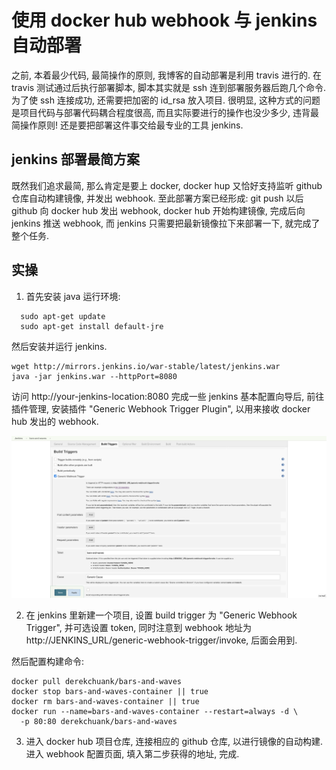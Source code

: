 # 使用 docker hub webhook 与 jenkins 自动部署

之前, 本着最少代码, 最简操作的原则, 我博客的自动部署是利用 travis 进行的. 在 travis 测试通过后执行部署脚本, 脚本其实就是 ssh 连到部署服务器后跑几个命令. 为了使 ssh 连接成功, 还需要把加密的 id_rsa 放入项目. 很明显, 这种方式的问题是项目代码与部署代码耦合程度很高, 而且实际要进行的操作也没少多少, 违背最简操作原则! 还是要把部署这件事交给最专业的工具 jenkins.

## jenkins 部署最简方案

既然我们追求最简, 那么肯定是要上 docker, docker hup 又恰好支持监听 github 仓库自动构建镜像, 并发出 webhook. 至此部署方案已经形成: git push 以后 github 向 docker hub 发出 webhook, docker hub 开始构建镜像, 完成后向 jenkins 推送 webhook, 而 jenkins 只需要把最新镜像拉下来部署一下, 就完成了整个任务.

## 实操

1. 首先安装 java 运行环境:
  ```
    sudo apt-get update
    sudo apt-get install default-jre
  ```
  然后安装并运行 jenkins.
  ```
  wget http://mirrors.jenkins.io/war-stable/latest/jenkins.war
  java -jar jenkins.war --httpPort=8080
  ``` 
  访问 http://your-jenkins-location:8080 完成一些 jenkins 基本配置向导后, 前往插件管理, 安装插件 "Generic Webhook Trigger Plugin", 以用来接收 docker hub 发出的 webhook.

![jenkins-build-trigger](/static/picture/jenkins-build-trigger.png)

2. 在 jenkins 里新建一个项目, 设置 build trigger 为 "Generic Webhook Trigger", 并可选设置 token,  同时注意到 webhook 地址为 http://JENKINS_URL/generic-webhook-trigger/invoke, 后面会用到.

  然后配置构建命令:
  ```
  docker pull derekchuank/bars-and-waves
  docker stop bars-and-waves-container || true
  docker rm bars-and-waves-container || true
  docker run --name=bars-and-waves-container --restart=always -d \
    -p 80:80 derekchuank/bars-and-waves
  ```

3. 进入 docker hub 项目仓库, 连接相应的 github 仓库, 以进行镜像的自动构建. 进入 webhook 配置页面, 填入第二步获得的地址, 完成.

